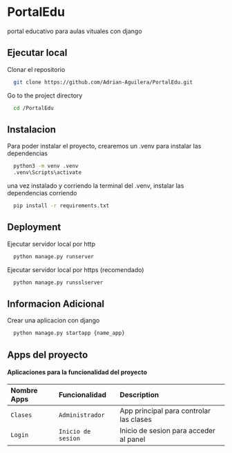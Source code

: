 # PortalEdu
portal educativo para aulas vituales con django

## Ejecutar local

Clonar el repositorio 
```bash
  git clone https://github.com/Adrian-Aguilera/PortalEdu.git
```

Go to the project directory

```bash
  cd /PortalEdu
```


## Instalacion

Para poder instalar el proyecto, crearemos un .venv para instalar las dependencias

```bash
  python3 -m venv .venv
  .venv\Scripts\activate
```
una vez instalado y corriendo la terminal del .venv, instalar las dependencias corriendo

```bash
  pip install -r requirements.txt
```


## Deployment

Ejecutar servidor local por http

```bash
  python manage.py runserver
```

Ejecutar servidor local por https (recomendado)

```bash
  python manage.py runsslserver
```





## Informacion Adicional

Crear una aplicacion con django

```bash
  python manage.py startapp {name_app}
```

## Apps del proyecto

#### Aplicaciones para la funcionalidad del proyecto


| Nombre Apps | Funcionalidad     | Description                |
| :-------- | :------- | :------------------------- |
| `Clases` | `Administrador` | App principal para controlar las clases |
| `Login` | `Inicio de sesion` | Inicio de sesion para acceder al panel |


